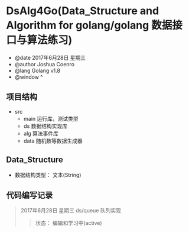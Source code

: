 # DsAlg4Go(Data_Structure and Algorithm for golang/golang 数据接口与算法练习)
- @date     2017年6月28日 星期三
- @author   Joshua Coenro
- @lang     Golang v1.8
- @window   ^

## 项目结构
- src
    - main  运行库，测试类型
    - ds    数据结构实现库
    - alg   算法事件库
    - data  随机数等数据生成器

## Data_Structure
- 数据结构类型： 文本(String)

## 代码编写记录
> 2017年6月28日 星期三
    ds/queue        队列实现
>> 状态： 编辑和学习中(active)


